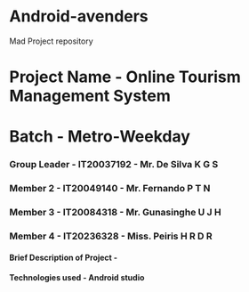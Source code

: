 # Android-avenders
Mad Project repository
# Project Name - Online Tourism Management System
# Batch - Metro-Weekday
### Group Leader - IT20037192 - Mr. De Silva K G S    
### Member 2 - IT20049140 - Mr. Fernando P T N    
### Member 3 - IT20084318 - Mr. Gunasinghe U J H  
### Member 4 - IT20236328 - Miss. Peiris H R D R   

#### Brief Description of Project - 
#### Technologies used - Android studio


